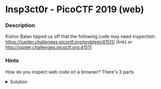 # Insp3ct0r - PicoCTF 2019 (web)

### Description
Kishor Balan tipped us off that the following code may need inspection: https://jupiter.challenges.picoctf.org/problem/41511/ (link) or http://jupiter.challenges.picoctf.org:41511
### Hints
How do you inspect web code on a browser?
There's 3 parts

<details>
<summary>Solution</summary>
Use inspect element, or view source to look in the source code of the page. We see a part of the flag as a comment
We can then do the same with `mycss.css` and `myjs.js` to get the other parts.
Final flag: `picoCTF{tru3_d3t3ct1ve_0r_ju5t_lucky?832b0699}`
</details>

